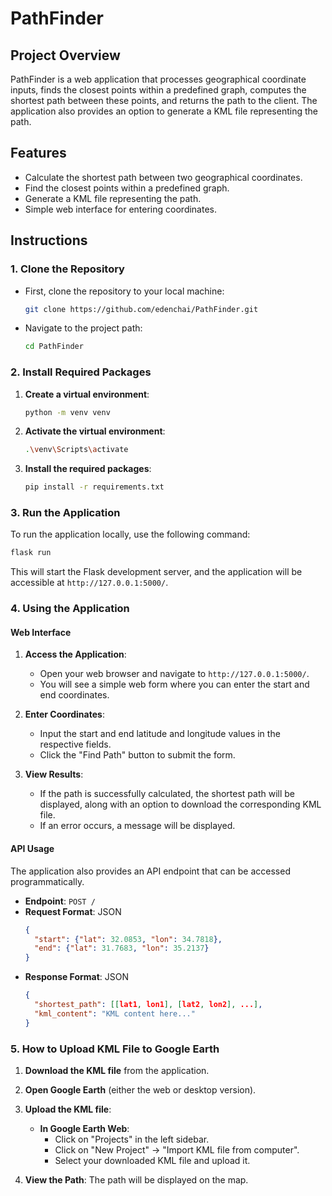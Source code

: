 
# PathFinder

## Project Overview
PathFinder is a web application that processes geographical coordinate inputs, finds the closest points within a predefined graph, computes the shortest path between these points, and returns the path to the client.
The application also provides an option to generate a KML file representing the path.

## Features
- Calculate the shortest path between two geographical coordinates.
- Find the closest points within a predefined graph.
- Generate a KML file representing the path.
- Simple web interface for entering coordinates.

## Instructions

### 1. Clone the Repository
- First, clone the repository to your local machine:
    ```bash
    git clone https://github.com/edenchai/PathFinder.git
    ```

* Navigate to the project path:
    ```bash
    cd PathFinder
    ```

### 2. Install Required Packages

1. **Create a virtual environment**:
     ```bash
     python -m venv venv
     ```
     
2. **Activate the virtual environment**:
     ```bash
     .\venv\Scripts\activate
     ```

3. **Install the required packages**:
   ```bash
   pip install -r requirements.txt
   ```

### 3. Run the Application
To run the application locally, use the following command:
```bash
flask run
```
This will start the Flask development server, and the application will be accessible at `http://127.0.0.1:5000/`.

### 4. Using the Application

#### Web Interface
1. **Access the Application**:
   - Open your web browser and navigate to `http://127.0.0.1:5000/`.
   - You will see a simple web form where you can enter the start and end coordinates.

2. **Enter Coordinates**:
   - Input the start and end latitude and longitude values in the respective fields.
   - Click the "Find Path" button to submit the form.

3. **View Results**:
   - If the path is successfully calculated, the shortest path will be displayed, along with an option to download the corresponding KML file.
   - If an error occurs, a message will be displayed.

#### API Usage
The application also provides an API endpoint that can be accessed programmatically.

- **Endpoint**: `POST /`
- **Request Format**: JSON
  ```json
  {
    "start": {"lat": 32.0853, "lon": 34.7818},
    "end": {"lat": 31.7683, "lon": 35.2137}
  }
  ```
- **Response Format**: JSON
  ```json
  {
    "shortest_path": [[lat1, lon1], [lat2, lon2], ...],
    "kml_content": "KML content here..."
  }
  ```

### 5. How to Upload KML File to Google Earth
1. **Download the KML file** from the application.
2. **Open Google Earth** (either the web or desktop version).
3. **Upload the KML file**:
   - **In Google Earth Web**:
     - Click on "Projects" in the left sidebar.
     - Click on "New Project" -> "Import KML file from computer".
     - Select your downloaded KML file and upload it.

4. **View the Path**: The path will be displayed on the map.
